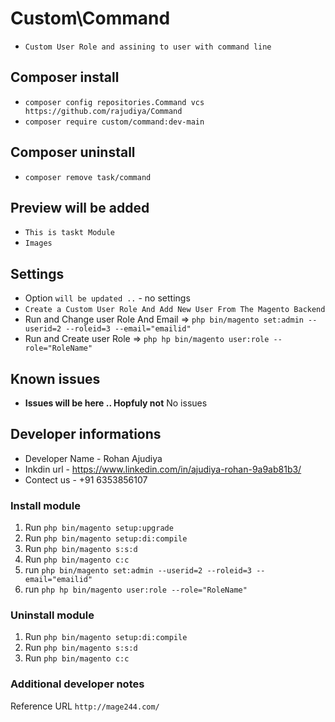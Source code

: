 # Custom\Command
- `Custom User Role and assining to user with command line`

## Composer install

- `composer config repositories.Command vcs https://github.com/rajudiya/Command`
- `composer require custom/command:dev-main`

## Composer uninstall

- `composer remove task/command`

## Preview will be added

- `This is taskt Module`
- `Images`

## Settings
- Option `will be updated ..` - no settings
- `Create a Custom User Role And Add New User From The Magento Backend`
- Run and Change user Role And Email =>  `php bin/magento set:admin --userid=2 --roleid=3 --email="emailid"`
- Run and Create user Role =>  `php hp bin/magento user:role --role="RoleName"`

## Known issues

- **Issues will be here .. Hopfuly not**
  No issues

## Developer informations
- Developer Name - Rohan Ajudiya
- Inkdin url     - https://www.linkedin.com/in/ajudiya-rohan-9a9ab81b3/
- Contect us     - +91 6353856107

### Install module
1. Run `php bin/magento setup:upgrade`
2. Run `php bin/magento setup:di:compile`
3. Run `php bin/magento s:s:d`
4. Run `php bin/magento c:c`
5. run `php bin/magento set:admin --userid=2 --roleid=3 --email="emailid"`
6. run `php hp bin/magento user:role --role="RoleName"`

### Uninstall module
1. Run `php bin/magento setup:di:compile`
2. Run `php bin/magento s:s:d`
3. Run `php bin/magento c:c`

### Additional developer notes
Reference URL `http://mage244.com/`
